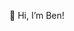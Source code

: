 👋 Hi, I’m Ben!
<!--
👀 I’m interested in ...
🌱 I’m currently learning ...
💞️ I’m looking to collaborate on ...
📫 How to reach me ...
-->

<!---
benjaminhunkins/benjaminhunkins is a ✨ special ✨ repository because its `README.md` (this file) appears on your GitHub profile.
You can click the Preview link to take a look at your changes.
--->
